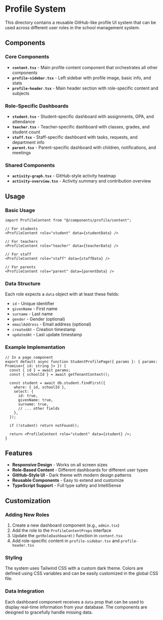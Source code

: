 # Profile System

This directory contains a reusable GitHub-like profile UI system that can be used across different user roles in the school management system.

## Components

### Core Components

- **`content.tsx`** - Main profile content component that orchestrates all other components
- **`profile-sidebar.tsx`** - Left sidebar with profile image, basic info, and stats
- **`profile-header.tsx`** - Main header section with role-specific content and subjects

### Role-Specific Dashboards

- **`student.tsx`** - Student-specific dashboard with assignments, GPA, and attendance
- **`teacher.tsx`** - Teacher-specific dashboard with classes, grades, and student count
- **`staff.tsx`** - Staff-specific dashboard with tasks, requests, and department info
- **`parent.tsx`** - Parent-specific dashboard with children, notifications, and meetings

### Shared Components

- **`activity-graph.tsx`** - GitHub-style activity heatmap
- **`activity-overview.tsx`** - Activity summary and contribution overview

## Usage

### Basic Usage

```tsx
import ProfileContent from "@/components/profile/content";

// For students
<ProfileContent role="student" data={studentData} />

// For teachers
<ProfileContent role="teacher" data={teacherData} />

// For staff
<ProfileContent role="staff" data={staffData} />

// For parents
<ProfileContent role="parent" data={parentData} />
```

### Data Structure

Each role expects a `data` object with at least these fields:
- `id` - Unique identifier
- `givenName` - First name
- `surname` - Last name
- `gender` - Gender (optional)
- `emailAddress` - Email address (optional)
- `createdAt` - Creation timestamp
- `updatedAt` - Last update timestamp

### Example Implementation

```tsx
// In a page component
export default async function StudentProfilePage({ params }: { params: Promise<{ id: string }> }) {
  const { id } = await params;
  const { schoolId } = await getTenantContext();
  
  const student = await db.student.findFirst({
    where: { id, schoolId },
    select: {
      id: true,
      givenName: true,
      surname: true,
      // ... other fields
    },
  });
  
  if (!student) return notFound();
  
  return <ProfileContent role="student" data={student} />;
}
```

## Features

- **Responsive Design** - Works on all screen sizes
- **Role-Based Content** - Different dashboards for different user types
- **GitHub-Style UI** - Dark theme with modern design patterns
- **Reusable Components** - Easy to extend and customize
- **TypeScript Support** - Full type safety and IntelliSense

## Customization

### Adding New Roles

1. Create a new dashboard component (e.g., `admin.tsx`)
2. Add the role to the `ProfileContentProps` interface
3. Update the `getRoleDashboard()` function in `content.tsx`
4. Add role-specific content in `profile-sidebar.tsx` and `profile-header.tsx`

### Styling

The system uses Tailwind CSS with a custom dark theme. Colors are defined using CSS variables and can be easily customized in the global CSS file.

### Data Integration

Each dashboard component receives a `data` prop that can be used to display real-time information from your database. The components are designed to gracefully handle missing data.
